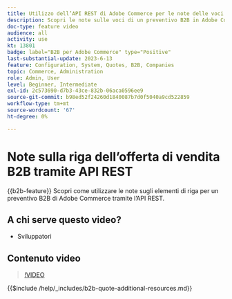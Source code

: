 ```yaml
---
title: Utilizzo dell’API REST di Adobe Commerce per le note delle voci
description: Scopri le note sulle voci di un preventivo B2B in Adobe Commerce utilizzando l’API REST
doc-type: feature video
audience: all
activity: use
kt: 13801
badge: label="B2B per Adobe Commerce" type="Positive"
last-substantial-update: 2023-6-13
feature: Configuration, System, Quotes, B2B, Companies
topic: Commerce, Administration
role: Admin, User
level: Beginner, Intermediate
exl-id: 2c573690-d7b3-43ce-832b-06aca0596ee9
source-git-commit: b98ed52f24260d1840087b7d0f5040a9cd522859
workflow-type: tm+mt
source-wordcount: '67'
ht-degree: 0%

---
```


# Note sulla riga dell’offerta di vendita B2B tramite API REST

{{b2b-feature}}
Scopri come utilizzare le note sugli elementi di riga per un preventivo B2B di Adobe Commerce tramite l’API REST.

## A chi serve questo video?

- Sviluppatori

## Contenuto video

>[!VIDEO](https://video.tv.adobe.com/v/3420418?learn=on)

{{$include /help/_includes/b2b-quote-additional-resources.md}}
